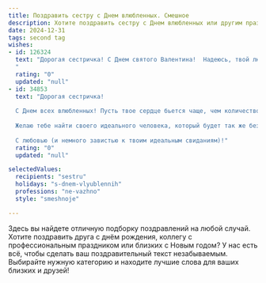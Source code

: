 ```yaml
---
title: Поздравить сестру с Днем влюбленных. Смешное
description: Хотите поздравить сестру с Днем влюбленных или другим праздником? Наш ИИ создаст незабываемое поздравление, а вы обязательно выделитесь среди других.  
date: 2024-12-31
tags: second tag
wishes:
- id: 126324
  text: "Дорогая сестричка! С Днем святого Валентина!  Надеюсь, твой любимый (или потенциальный)  подарит тебе не только цветы и конфеты, но и  год без стирки носков и горы немытой посуды!  Пусть ваша любовь будет яркой, как пожарная машина, и долгой, как сериал про зомби!  Целую!
  "
  rating: "0"
  updated: "null"
- id: 34853
  text: "Дорогая сестричка!
  
  С Днем всех влюбленных! Пусть твое сердце бьется чаще, чем количество раз, когда ты говоришь \"Я не знаю, что надеть!\" Помни, что любовь, как хорошая прическа, требует усилий: иногда нужна новая стрижка, а иногда просто хорошая укладка!
  
  Желаю тебе найти своего идеального человека, который будет так же без ума от тебя, как ты от шоколадок! Пусть у тебя будет столько романтики, сколько у меня шуток — это много, знаешь ли!
  
  С любовью (и немного завистью к твоим идеальным свиданиям)!"
  rating: "0"
  updated: "null"

selectedValues:
  recipients: "sestru"
  holidays: "s-dnem-vlyublennih"
  professions: "ne-vazhno"
  style: "smeshnoje"

---
```


Здесь вы найдете отличную подборку поздравлений на любой случай.
Хотите поздравить друга с днём рождения, коллегу с профессиональным праздником или близких с Новым годом? У нас есть всё, чтобы сделать ваш поздравительный текст незабываемым. Выбирайте нужную категорию и находите лучшие слова для ваших близких и друзей!
